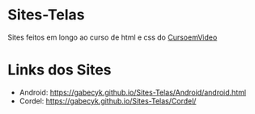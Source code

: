 # Sites-Telas
Sites feitos em longo ao curso de html e css do <a href="https://www.cursoemvideo.com" target="_blank">CursoemVideo</a>
<h1>Links dos Sites</h1>
<ul>
    <li>Android: <a href="https://gabecyk.github.io/Sites-Telas/Android/android.html">https://gabecyk.github.io/Sites-Telas/Android/android.html</a></li>
    <li>Cordel: <a href="https://gabecyk.github.io/Sites-Telas/Cordel/">https://gabecyk.github.io/Sites-Telas/Cordel/</a></li>
</ul>
